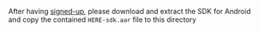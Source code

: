 After having [signed-up](https://developer.here.com/plans), please download and extract the SDK for Android and copy the contained `HERE-sdk.aar` file to this directory